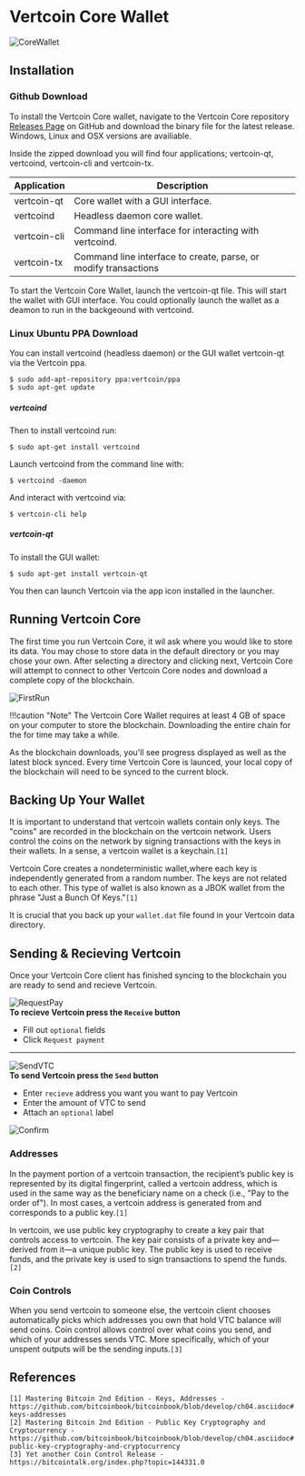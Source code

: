 # Vertcoin Core Wallet
![CoreWallet](https://i.imgur.com/gl5am5j.png)
## Installation

### Github Download

To install the Vertcoin Core wallet, navigate to the Vertcoin Core repository [Releases Page](https://github.com/vertcoin/vertcoin/releases) on GitHub and download the binary file for the latest release. Windows, Linux and OSX versions are availiable.

Inside the zipped download you will find four applications; vertcoin-qt, 
vertcoind, vertcoin-cli and vertcoin-tx.

| Application  | Description                                                      |
|--------------|------------------------------------------------------------------|
| vertcoin-qt  | Core wallet with a GUI interface.                                |
| vertcoind    | Headless daemon core wallet.                                     |
| vertcoin-cli | Command line interface for interacting with vertcoind.           |
| vertcoin-tx  | Command line interface to  create, parse, or modify transactions |

To start the Vertcoin Core Wallet, launch the vertcoin-qt file. This will start the wallet with GUI interface. You could optionally launch the wallet as a deamon to run in the backgeound with vertcoind.

### Linux Ubuntu PPA Download
You can install vertcoind (headless daemon) or the GUI wallet vertcoin-qt via
the Vertcoin ppa.

``` shell
$ sudo add-apt-repository ppa:vertcoin/ppa
$ sudo apt-get update
```

##### vertcoind
Then to install vertcoind run:
``` shell
$ sudo apt-get install vertcoind
```

Launch vertcoind from the command line with:
``` shell
$ vertcoind -daemon
```

And interact with vertcoind via:
``` shell
$ vertcoin-cli help
```

##### vertcoin-qt
To install the GUI wallet:
``` shell
$ sudo apt-get install vertcoin-qt
```

You then can launch Vertcoin via the app icon installed  in the launcher.

##  Running Vertcoin Core
The first time you run Vertcoin Core, it wil ask where you would like to store its data. You may chose to store data in the default directory or you may chose your own. After selecting a directory and clicking next, Vertcoin Core will attempt to connect to other Vertcoin Core nodes and download a complete copy of the blockchain.

![FirstRun](https://i.imgur.com/C0HQXyI.png)

!!!caution "Note"
    The Vertcoin Core Wallet requires at least 4 GB of space on your computer to store the blockchain. Downloading the entire chain for the for time may take a while.

As the blockchain downloads, you'll see progress displayed as well as the latest block synced. Every time Vertcoin Core is launced, your local copy of the blockchain will need to be synced to the current block.

## Backing Up Your Wallet
It is important to understand that vertcoin wallets contain only keys. The "coins" are recorded in the blockchain on the vertcoin network. Users control the coins on the network by signing transactions with the keys in their wallets. In a sense, a vertcoin wallet is a keychain.`[1]`

Vertcoin Core creates a nondeterministic wallet,where each key is independently generated from a random number. The keys are not related to each other. This type of wallet is also known as a JBOK wallet from the phrase "Just a Bunch Of Keys."`[1]`

It is crucial that you back up your `wallet.dat` file found in your Vertcoin data directory. 

## Sending & Recieving Vertcoin
Once your Vertcoin Core client has finished syncing to the blockchain you are ready to send and recieve Vertcoin. 

![RequestPay](https://i.imgur.com/jRdy3eQ.png)  
**To recieve Vertcoin press the `Receive` button**  
* Fill out `optional` fields 
* Click `Request payment`  

------------------------------------------------

![SendVTC](https://i.imgur.com/lRAIxl2.png)  
**To send Vertcoin press the `Send` button**
* Enter `recieve` address you want you want to pay Vertcoin
* Enter the amount of VTC to send
* Attach an `optional` label  

![Confirm](https://i.imgur.com/0WF7QFs.png)

### Addresses
In the payment portion of a vertcoin transaction, the recipient’s public key is represented by its digital fingerprint, called a vertcoin address, which is used in the same way as the beneficiary name on a check (i.e., "Pay to the order of"). In most cases, a vertcoin address is generated from and corresponds to a public key.`[1]` 

In vertcoin, we use public key cryptography to create a key pair that controls access to vertcoin. The key pair consists of a private key and—​derived from it—​a unique public key. The public key is used to receive funds, and the private key is used to sign transactions to spend the funds.`[2]`

### Coin Controls
When you send vertcoin to someone else, the vertcoin client chooses automatically picks which addresses you own that hold VTC balance will send coins. Coin control allows control over what coins you send, and which of your addresses sends VTC. More specifically, which of your unspent outputs will be the sending inputs.`[3]`

## References
`[1] Mastering Bitcoin 2nd Edition - Keys, Addresses - https://github.com/bitcoinbook/bitcoinbook/blob/develop/ch04.asciidoc#keys-addresses`  
`[2] Mastering Bitcoin 2nd Edition - Public Key Cryptography and Cryptocurrency - https://github.com/bitcoinbook/bitcoinbook/blob/develop/ch04.asciidoc#public-key-cryptography-and-cryptocurrency`  
`[3] Yet another Coin Control Release - https://bitcointalk.org/index.php?topic=144331.0` 

